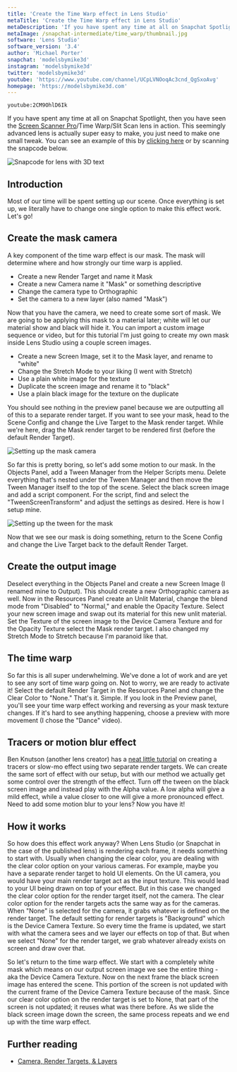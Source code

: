 ```yaml
---
title: 'Create the Time Warp effect in Lens Studio'
metaTitle: 'Create the Time Warp effect in Lens Studio'
metaDescription: 'If you have spent any time at all on Snapchat Spotlight, then you have seen the Screen Scanner Pro/Time Warp/Slit Scan lens in action. This seemingly advanced lens is actually super easy to make, you just need to make one small tweak.'
metaImage: /snapchat-intermediate/time_warp/thumbnail.jpg
software: 'Lens Studio'
software_version: '3.4'
author: 'Michael Porter'
snapchat: 'modelsbymike3d'
instagram: 'modelsbymike3d'
twitter: 'modelsbymike3d'
youtube: 'https://www.youtube.com/channel/UCpLVNOoqAc3cnd_QgSxoAvg'
homepage: 'https://modelsbymike3d.com'
---
```


`youtube:2CM9OhlD6Ik`

If you have spent any time at all on Snapchat Spotlight, then you have seen the [Screen Scanner Pro](https://www.snapchat.com/unlock/?type=SNAPCODE&uuid=9254193def06435bb9731a174ead43ab&metadata=01)/Time Warp/Slit Scan lens in action. This seemingly advanced lens is actually super easy to make, you just need to make one small tweak. You can see an example of this by [clicking here](https://www.snapchat.com/unlock/?type=SNAPCODE&uuid=154cf2dfd5c4494ea5ae26fa30a835f7&metadata=01) or by scanning the snapcode below.

![Snapcode for lens with 3D text](../../snapchat-intermediate/time-warp/snapcode.png)

## Introduction

Most of our time will be spent setting up our scene. Once everything is set up, we literally have to change one single option to make this effect work. Let's go!

## Create the mask camera

A key component of the time warp effect is our mask. The mask will determine where and how strongly our time warp is applied.

- Create a new Render Target and name it Mask
- Create a new Camera name it "Mask" or something descriptive
- Change the camera type to Orthographic
- Set the camera to a new layer (also named "Mask")

Now that you have the camera, we need to create some sort of mask. We are going to be applying this mask to a material later; white will let our material show and black will hide it. You can import a custom image sequence or video, but for this tutorial I'm just going to create my own mask inside Lens Studio using a couple screen images.

- Create a new Screen Image, set it to the Mask layer, and rename to "white"
- Change the Stretch Mode to your liking (I went with Stretch)
- Use a plain white image for the texture
- Duplicate the screen image and rename it to "black"
- Use a plain black image for the texture on the duplicate

You should see nothing in the preview panel because we are outputting all of this to a separate render target. If you want to see your mask, head to the Scene Config and change the Live Target to the Mask render target. While we're here, drag the Mask render target to be rendered first (before the default Render Target).

![Setting up the mask camera](../../snapchat-intermediate/time-warp/mask-setup.jpg)

So far this is pretty boring, so let's add some motion to our mask. In the Objects Panel, add a Tween Manager from the Helper Scripts menu. Delete everything that's nested under the Tween Manager and then move the Tween Manager itself to the top of the scene. Select the black screen image and add a script component. For the script, find and select the "TweenScreenTransform" and adjust the settings as desired. Here is how I setup mine.

![Setting up the tween for the mask](../../snapchat-intermediate/time-warp/tween-settings.jpg)

Now that we see our mask is doing something, return to the Scene Config and change the Live Target back to the default Render Target.

## Create the output image

Deselect everything in the Objects Panel and create a new Screen Image (I renamed mine to Output). This should create a new Orthographic camera as well. Now in the Resources Panel create an Unlit Material, change the blend mode from "Disabled" to "Normal," and enable the Opacity Texture. Select your new screen image and swap out its material for this new unlit material. Set the Texture of the screen image to the Device Camera Texture and for the Opacity Texture select the Mask render target. I also changed my Stretch Mode to Stretch because I'm paranoid like that.

## The time warp

So far this is all super underwhelming. We've done a lot of work and are yet to see any sort of time warp going on. Not to worry, we are ready to activate it! Select the default Render Target in the Resources Panel and change the Clear Color to "None." That's it. Simple. If you look in the Preview panel, you'll see your time warp effect working and reversing as your mask texture changes. If it's hard to see anything happening, choose a preview with more movement (I chose the "Dance" video).

## Tracers or motion blur effect

Ben Knutson (another lens creator) has a [neat little tutorial](https://www.youtube.com/watch?v=ojo-H675MA8) on creating a tracers or slow-mo effect using two separate render targets. We can create the same sort of effect with our setup, but with our method we actually get some control over the strength of the effect. Turn off the tween on the black screen image and instead play with the Alpha value. A low alpha will give a mild effect, while a value closer to one will give a more pronounced effect. Need to add some motion blur to your lens? Now you have it!

## How it works

So how does this effect work anyway? When Lens Studio (or Snapchat in the case of the published lens) is rendering each frame, it needs something to start with. Usually when changing the clear color, you are dealing with the clear color option on your various cameras. For example, maybe you have a separate render target to hold UI elements. On the UI camera, you would have your main render target act as the input texture. This would lead to your UI being drawn on top of your effect. But in this case we changed the clear color option for the render target itself, not the camera. The clear color option for the render targets acts the same way as for the cameras. When "None" is selected for the camera, it grabs whatever is defined on the render target. The default setting for render targets is "Background" which is the Device Camera Texture. So every time the frame is updated, we start with what the camera sees and we layer our effects on top of that. But when we select "None" for the render target, we grab whatever already exists on screen and draw over that.

So let's return to the time warp effect. We start with a completely white mask which means on our output screen image we see the entire thing - aka the Device Camera Texture. Now on the next frame the black screen image has entered the scene. This portion of the screen is not updated with the current frame of the Device Camera Texture because of the mask. Since our clear color option on the render target is set to None, that part of the screen is not updated; it reuses what was there before. As we slide the black screen image down the screen, the same process repeats and we end up with the time warp effect.

## Further reading

- [Camera, Render Targets, & Layers](https://lensstudio.snapchat.com/guides/general/camera/)
